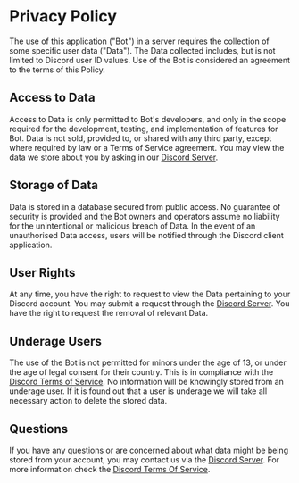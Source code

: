 # __Privacy Policy__

The use of this application ("Bot") in a server requires the collection of some specific user data ("Data"). The Data collected includes, but is not limited to Discord user ID values. Use of the Bot is considered an agreement to the terms of this Policy.
## Access to Data
Access to Data is only permitted to Bot's developers, and only in the scope required for the development, testing, and implementation of features for Bot. Data is not sold, provided to, or shared with any third party, except where required by law or a Terms of Service agreement. You may view the data we store about you by asking in our [Discord Server](https://discord.gg/tYdK4pD6ks).
## Storage of Data
Data is stored in a database secured from public access. No guarantee of security is provided and the Bot owners and operators assume no liability for the unintentional or malicious breach of Data. In the event of an unauthorised Data access, users will be notified through the Discord client application.
## User Rights
At any time, you have the right to request to view the Data pertaining to your Discord account. You may submit a request through the [Discord Server](https://discord.gg/tYdK4pD6ks). You have the right to request the removal of relevant Data.
## Underage Users
The use of the Bot is not permitted for minors under the age of 13, or under the age of legal consent for their country. This is in compliance with the [Discord Terms of Service](https://discord.com/terms). No information will be knowingly stored from an underage user. If it is found out that a user is underage we will take all necessary action to delete the stored data.
## Questions
If you have any questions or are concerned about what data might be being stored from your account, you may contact us via the [Discord Server](https://discord.gg/tYdK4pD6ks). For more information check the [Discord Terms Of Service](https://discord.com/terms).